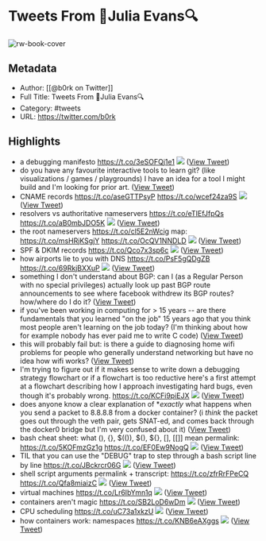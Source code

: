 # Tweets From 🔎Julia Evans🔍

![rw-book-cover](https://pbs.twimg.com/profile_images/846106819391115264/iZAxk4qr.jpg)

## Metadata
- Author: [[@b0rk on Twitter]]
- Full Title: Tweets From 🔎Julia Evans🔍
- Category: #tweets
- URL: https://twitter.com/b0rk

## Highlights
- a debugging manifesto https://t.co/3eSOFQj1e1
  ![](https://pbs.twimg.com/media/Fcn5suDXgAAejX4.jpg) ([View Tweet](https://twitter.com/b0rk/status/1570060516839641092))
- do you have any favourite interactive tools to learn git? (like visualizations / games / playgrounds)
  I have an idea for a tool I might build and I'm looking for prior art. ([View Tweet](https://twitter.com/b0rk/status/1532380935919919111))
- CNAME records
  https://t.co/aseGTTPsyP https://t.co/wcef24za9S
  ![](https://pbs.twimg.com/media/FM7sA50XMAQ4_5G.png) ([View Tweet](https://twitter.com/b0rk/status/1499395471009222657))
- resolvers vs authoritative nameservers
  https://t.co/eTIEfJfpQs https://t.co/aB0mbJDO5K
  ![](https://pbs.twimg.com/media/FLqQ4JTWUAYDlgk.png) ([View Tweet](https://twitter.com/b0rk/status/1493665846224429061))
- the root nameservers 
  https://t.co/cl5E2nWcig
  map: https://t.co/msHRjKSgjY https://t.co/OcQV1NNDLD
  ![](https://pbs.twimg.com/media/FLFfXVmXoAEHjuN.png) ([View Tweet](https://twitter.com/b0rk/status/1491078093599289345))
- SPF & DKIM records https://t.co/Qco7x3sp6c
  ![](https://pbs.twimg.com/media/FKxZfqoXoAE9zsM.png) ([View Tweet](https://twitter.com/b0rk/status/1489664082676441089))
- how airports lie to you with DNS 
  https://t.co/PsF5gQDgZB https://t.co/69RkjBXXuP
  ![](https://pbs.twimg.com/media/FKdAACTWQAcQxYg.png) ([View Tweet](https://twitter.com/b0rk/status/1488228697060618246))
- something I don't understand about BGP: can I (as a Regular Person with no special privileges) actually look up past BGP route announcements to see where facebook withdrew its BGP routes? how/where do I do it? ([View Tweet](https://twitter.com/b0rk/status/1445199475195236356))
- if you've been working in computing for > 15 years -- are there fundamentals that you learned "on the job" 15 years ago that you think most people aren't learning on the job today?
  (I'm thinking about how for example nobody has ever paid me to write C code) ([View Tweet](https://twitter.com/b0rk/status/1435965181847343108))
- this will probably fail but: is there a guide to diagnosing home wifi problems for people who generally understand networking but have no idea how wifi works? ([View Tweet](https://twitter.com/b0rk/status/1435363102938341379))
- I'm trying to figure out if it makes sense to write down a debugging strategy flowchart or if a flowchart is too reductive
  here's a first attempt at a flowchart describing how I approach investigating hard bugs, even though it's probably wrong. https://t.co/KCFi9piEJX
  ![](https://pbs.twimg.com/media/E4-ZL_wXIAAtWrf.jpg) ([View Tweet](https://twitter.com/b0rk/status/1409513645256630274))
- does anyone know a clear explanation of **exactly* what happens when you send a packet to 8.8.8.8 from a docker container? (i *think* the packet goes out through the veth pair, gets SNAT-ed, and comes back through the docker0 bridge but I'm very confused about it) ([View Tweet](https://twitter.com/b0rk/status/1351258315939045378))
- bash cheat sheet: what (), {}, $(()), $(), ${}, [], [[]] mean
  permalink: https://t.co/5KOFmzGz1g https://t.co/EF0Ew9NogQ
  ![](https://pbs.twimg.com/media/Ejcy-2EWoAA1vVD.jpg) ([View Tweet](https://twitter.com/b0rk/status/1312573876640063488))
- TIL that you can use the "DEBUG" trap to step through a bash script line by line https://t.co/JBckrcr06G
  ![](https://pbs.twimg.com/media/EjagqI6XsAAPIQe.png) ([View Tweet](https://twitter.com/b0rk/status/1312413117436104705))
- shell script arguments
  permalink + transcript: https://t.co/zfrRrFPeCQ https://t.co/Qfa8miaizC
  ![](https://pbs.twimg.com/media/Eicy-ZiWkAICIXm.jpg) ([View Tweet](https://twitter.com/b0rk/status/1308070270809317377))
- virtual machines https://t.co/Lr6IbYmn1q
  ![](https://pbs.twimg.com/media/EREDpOKWoAAO8BM.jpg) ([View Tweet](https://twitter.com/b0rk/status/1229768185588731905))
- containers aren't magic https://t.co/SB2LoD6wDm
  ![](https://pbs.twimg.com/media/ERP973GXYAAaD9d.jpg) ([View Tweet](https://twitter.com/b0rk/status/1230606332681691136))
- CPU scheduling https://t.co/uC73a1xkzU
  ![](https://pbs.twimg.com/media/EN85MSXX0AYLhge.jpg) ([View Tweet](https://twitter.com/b0rk/status/1215753312324157441))
- how containers work: namespaces https://t.co/KNB6eAXggs
  ![](https://pbs.twimg.com/media/EJgR3NeXYAAFMaj.jpg) ([View Tweet](https://twitter.com/b0rk/status/1195725346970181632))
